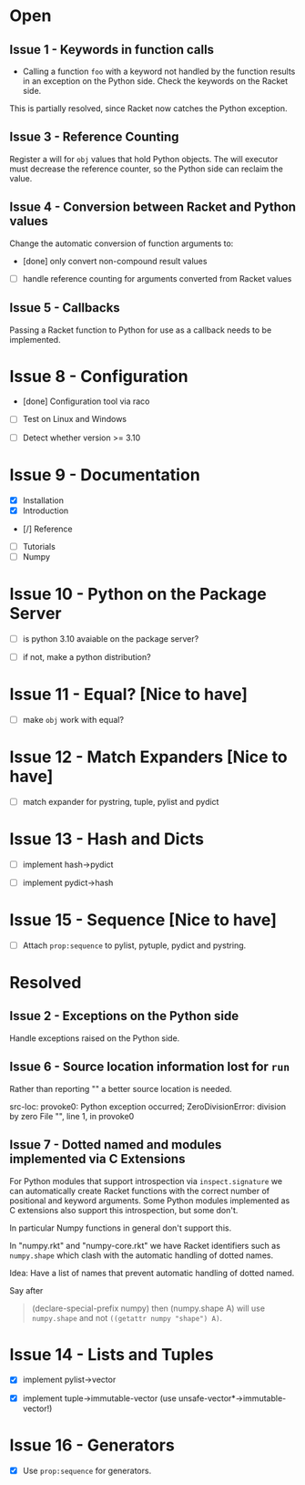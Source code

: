 Open
====

Issue 1 - Keywords in function calls 
------------------------------------
- Calling a function `foo` with a keyword not handled by the function 
  results in an exception on the Python side.
  Check the keywords on the Racket side.

This is partially resolved, since Racket now catches the Python exception.


Issue 3 - Reference Counting
----------------------------
Register a will for `obj` values that hold Python objects.
The will executor must decrease the reference counter, so
the Python side can reclaim the value.


Issue 4 - Conversion between Racket and Python values
-----------------------------------------------------
Change the automatic conversion of function arguments to:
  - [done] only convert non-compound result values
  - [    ] handle reference counting for arguments converted from Racket values

Issue 5 - Callbacks
-------------------
Passing a Racket function to Python for use as a callback needs to be implemented.

Issue 8 - Configuration
=======================
 - [done] Configuration tool via raco
 - [ ]    Test on Linux and Windows
 - [ ]    Detect whether version >= 3.10


Issue 9 - Documentation
=======================
 - [x] Installation
 - [x] Introduction
 - [/] Reference
 - [ ] Tutorials
 - [ ] Numpy

Issue 10 - Python on the Package Server
=======================================
 - [ ] is python 3.10 avaiable on the package server?
 - [ ] if not, make a python distribution?


Issue 11 - Equal? [Nice to have]
=======================
 - [ ] make `obj` work with equal?

Issue 12 - Match Expanders [Nice to have]
=======================
 - [ ] match expander for pystring, tuple, pylist and pydict

Issue 13 - Hash and Dicts
=========================
 - [ ] implement hash->pydict
 - [ ] implement pydict->hash


Issue 15 - Sequence [Nice to have]
==================================
 - [ ] Attach `prop:sequence` to pylist, pytuple, pydict and pystring.




Resolved
========

Issue 2 - Exceptions on the Python side
---------------------------------------
Handle exceptions raised on the Python side.


Issue 6 - Source location information lost for `run`
----------------------------------------------------
Rather than reporting "<string>" a better source location is needed.

  src-loc: provoke0: Python exception occurred;
    ZeroDivisionError: division by zero
      File "<string>", line 1, in provoke0

Issue 7 - Dotted named and modules implemented via C Extensions
---------------------------------------------------------------
For Python modules that support introspection via `inspect.signature`
we can automatically create Racket functions with the correct number
of positional and keyword arguments. Some Python modules implemented
as C extensions also support this introspection, but some don't.

In particular Numpy functions in general don't support this.

In "numpy.rkt" and "numpy-core.rkt" we have Racket identifiers such as
`numpy.shape` which clash with the automatic handling of dotted names.

Idea: Have a list of names that prevent automatic handling of dotted named.

Say after
  > (declare-special-prefix numpy)
then
  > (numpy.shape A)
will use `numpy.shape` and not `((getattr numpy "shape") A)`.

Issue 14 - Lists and Tuples
=========================
 - [x] implement pylist->vector
 - [x] implement tuple->immutable-vector (use unsafe-vector*->immutable-vector!)


Issue 16 - Generators
=====================
 - [x] Use `prop:sequence` for generators.
 
